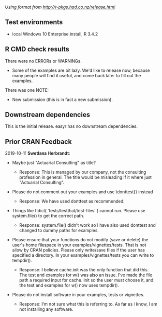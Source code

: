 *Using format from http://r-pkgs.had.co.nz/release.html*

## Test environments

* local Windows 10 Enterprise install, R 3.4.2

## R CMD check results

There were no ERRORs or WARNINGs.

* Some of the examples are bit lazy. We'd like to release now, because many people will find it useful, and come back later to fill out the examples.

There was one NOTE:

* New submission (this is in fact a new submission).

## Downstream dependencies

This is the initial release. easyr has no downstream dependencies.

## Prior CRAN Feedback

2019-10-11 **Swetlana Herbrandt**:

* Maybe just "Actuarial Consulting" as title? 
  * Response: This is managed by our company, not the consulting profession in general. The title would be misleading if it where just "Actuarial Consulting".

* Please do not comment out your examples and use \donttest{} instead
  * Response: We have used donttest as recommended.

* Things like fldict( 'tests/testthat/test-files' ) cannot run. Please use system.file() to get the correct path.
  * Response: system.file() didn't work so I have also used donttest and changed to dummy paths for examples.

* Please ensure that your functions do not modify (save or delete) the user's home filespace in your examples/vignettes/tests. That is not allow by CRAN policies. Please only write/save files if the user has specified a directory. In your examples/vignettes/tests you can write to tempdir().
  * Response: I believe cache.init was the only function that did this. The test and examples for w() was also an issue. I've made the file path a required input for cache. init so the user must choose it, and the test and examples for w() now uses tempdir().

* Please do not install software in your examples, tests or vignettes.
  * Response: I'm not sure what this is referring to. As far as I know, I am not installing any software.
